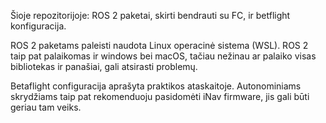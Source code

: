 Šioje repozitorijoje: ROS 2 paketai, skirti bendrauti su FC, ir betflight konfiguracija.

ROS 2 paketams paleisti naudota Linux operacinė sistema (WSL).
ROS 2 taip pat palaikomas ir windows bei macOS, tačiau nežinau ar palaiko visas bibliotekas ir panašiai, gali atsirasti problemų.

Betaflight configuracija aprašyta praktikos ataskaitoje.
Autonominiams skrydžiams taip pat rekomenduoju pasidomėti iNav firmware, jis gali būti geriau tam veiks.
